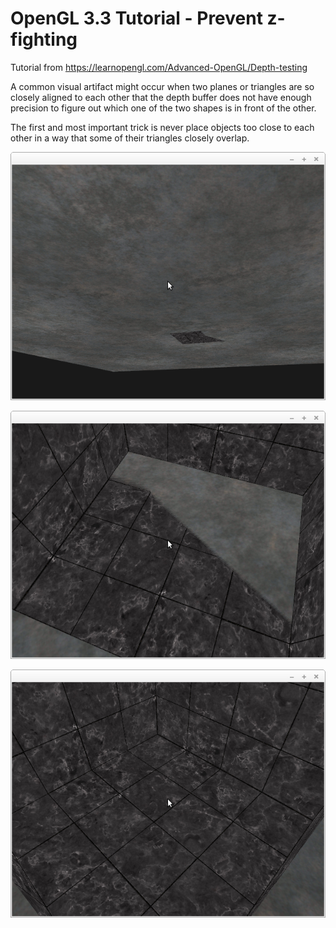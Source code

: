 # OpenGL 3.3 Tutorial - Prevent z-fighting

Tutorial from https://learnopengl.com/Advanced-OpenGL/Depth-testing

A common visual artifact might occur when two planes or triangles are so closely aligned to each other that the depth buffer does not have enough precision to figure out which one of the two shapes is in front of the other.

The first and most important trick is never place objects too close to each other in a way that some of their triangles closely overlap.

![alt text](https://github.com/tapin13/openGL-3-3-examples/blob/master/tutorialXIV4_z-fighting/Screenshot.png)

![alt text](https://github.com/tapin13/openGL-3-3-examples/blob/master/tutorialXIV4_z-fighting/Screenshot1.png)

![alt text](https://github.com/tapin13/openGL-3-3-examples/blob/master/tutorialXIV4_z-fighting/Screenshot2.png)


